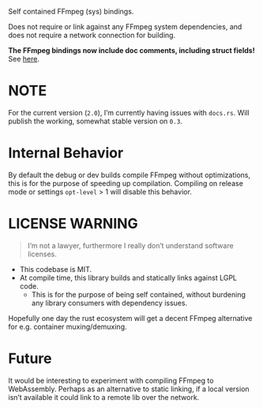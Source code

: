 Self contained FFmpeg (sys) bindings.

Does not require or link against any FFmpeg system dependencies,
and does not require a network connection for building.

**The FFmpeg bindings now include doc comments, including struct fields!** See [here](https://docs.rs/ffmpeg-dev/0.2.2/ffmpeg_dev/sys/avcodec/struct.AVCodec.html).

# NOTE

For the current version (`2.0`), I’m currently having issues with `docs.rs`. Will publish the working, somewhat stable version on `0.3`.

# Internal Behavior

By default the debug or dev builds compile FFmpeg without optimizations, this is for the purpose of speeding up compilation. Compiling on release mode or settings `opt-level` > 1 will disable this behavior.

# LICENSE WARNING
> I’m not a lawyer, furthermore I really don’t understand software licenses.
* This codebase is MIT.
* At compile time, this library builds and statically links against LGPL code.
    * This is for the purpose of being self contained, without burdening any library consumers with dependency issues.

Hopefully one day the rust ecosystem will get a decent FFmpeg alternative for e.g. container muxing/demuxing.

# Future
It would be interesting to experiment with compiling FFmpeg to WebAssembly. Perhaps as an alternative to static linking, if a local version isn’t available it could link to a remote lib over the network.
